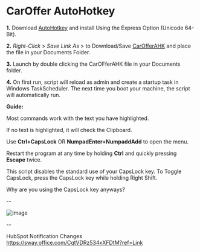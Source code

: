 # CarOffer AutoHotkey

**1.** Download [AutoHotkey](https://www.autohotkey.com/download/ahk-install.exe) and install Using the Express Option (Unicode 64-Bit).  

**2.** *Right-Click* > *Save Link As* > to Download/Save [CarOfferAHK](https://github.com/TyGreenyy/CarOfferAHK/raw/main/CarOfferAHK.ahk) and place the file in your Documents Folder. 

**3.** Launch by double clicking the CarOFferAHK file in your Documents folder. 

**4.** On first run, script will reload as admin and create a startup task in Windows TaskScheduler. The next time you boot your machine, the script will automatically run. 


<b>Guide:</b>  

  Most commands work with the text you have highlighted. 
  
  If no text is highlighted, it will check the Clipboard. 
 
  Use **Ctrl+CapsLock** OR **NumpadEnter+NumpaddAdd** to open the menu.
  
  Restart the program at any time by holding **Ctrl** and quickly pressing **Escape** twice.

  This script disables the standard use of your CapsLock key. To Toggle CapsLock, press the CapsLock key while holding Right Shift. 
  
  Why are you using the CapsLock key anyways?
  
-- 
  
![image](https://user-images.githubusercontent.com/56348646/118030381-d5173b80-b32a-11eb-8ba9-2c830d1c628f.png)


--

HubSpot Notification Changes
https://sway.office.com/CqtVDRz534xXFDtM?ref=Link
